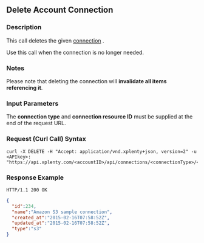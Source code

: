 ## Delete Account Connection

### Description
This call deletes the given [connection](https://github.com/xplenty/xplenty-api-doc-v2/blob/master/resources/connection.md) .

Use this call when the connection is no longer needed.

### Notes
Please note that deleting the connection will **invalidate all items referencing it**.

### Input Parameters
The **connection type** and **connection resource ID** must be supplied at the end of the request URL.

### Request (Curl Call) Syntax
```shell
curl -X DELETE -H "Accept: application/vnd.xplenty+json, version=2" -u <APIkey>: "https://api.xplenty.com/<accountID>/api/connections/<connectionType>/<connectionID>"
```

### Response Example
```HTTP
HTTP/1.1 200 OK
```

```json
{
  "id":234,
  "name":"Amazon S3 sample connection",
  "created_at":"2015-02-16T07:58:52Z",
  "updated_at":"2015-02-16T07:58:52Z",
  "type":"s3"
}
```
